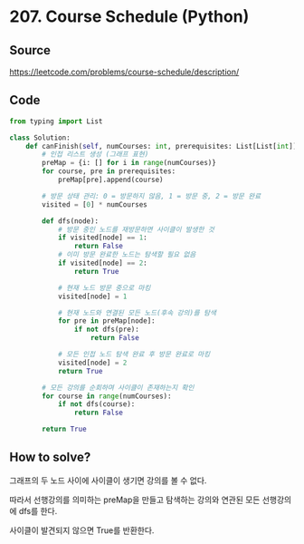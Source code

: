 # 207. Course Schedule (Python)

## Source

https://leetcode.com/problems/course-schedule/description/

## Code

```python
from typing import List

class Solution:
    def canFinish(self, numCourses: int, prerequisites: List[List[int]]) -> bool:
        # 인접 리스트 생성 (그래프 표현)
        preMap = {i: [] for i in range(numCourses)}
        for course, pre in prerequisites:
            preMap[pre].append(course)

        # 방문 상태 관리: 0 = 방문하지 않음, 1 = 방문 중, 2 = 방문 완료
        visited = [0] * numCourses

        def dfs(node):
            # 방문 중인 노드를 재방문하면 사이클이 발생한 것
            if visited[node] == 1:
                return False
            # 이미 방문 완료한 노드는 탐색할 필요 없음
            if visited[node] == 2:
                return True

            # 현재 노드 방문 중으로 마킹
            visited[node] = 1

            # 현재 노드와 연결된 모든 노드(후속 강의)를 탐색
            for pre in preMap[node]:
                if not dfs(pre):
                    return False

            # 모든 인접 노드 탐색 완료 후 방문 완료로 마킹
            visited[node] = 2
            return True

        # 모든 강의를 순회하며 사이클이 존재하는지 확인
        for course in range(numCourses):
            if not dfs(course):
                return False

        return True
```

## How to solve?

그래프의 두 노드 사이에 사이클이 생기면 강의를 볼 수 없다.

따라서 선행강의를 의미하는 preMap을 만들고 탐색하는 강의와 연관된 모든 선행강의에 dfs를 한다.

사이클이 발견되지 않으면 True를 반환한다.
